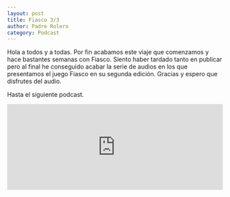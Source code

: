 ```yaml
---
layout: post
title: Fiasco 3/3
author: Padre Rolero
category: Podcast
---
```

Hola a todos y a todas. Por fin acabamos este viaje que comenzamos y hace bastantes semanas con Fiasco. Siento haber tardado tanto en publicar pero al final he conseguido acabar la serie de audios en los que presentamos el juego Fiasco en su segunda edición. Gracias y espero que disfrutes del audio.

Hasta el siguiente podcast.
<iframe src="https://www.ivoox.com/player_ej_136897977_6_1.html?c1=4c8ce4" width="100%" height="200" frameborder="0" allowfullscreen="" scrolling="no" loading="lazy"></iframe>




